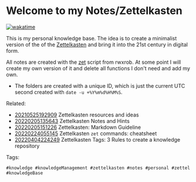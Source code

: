 # Welcome to my Notes/Zettelkasten

[![wakatime](https://wakatime.com/badge/github/SimonWoodtli/zet.svg)](https://wakatime.com/badge/github/SimonWoodtli/zet)

This is my personal knowledge base. The idea is to create a minimalist version
of the of the [Zettelkasten] and bring it into the 21st century in digital form.

All notes are created with the [zet] script from rwxrob. At some point I will
create my own version of it and delete all functions I don't need and add my own.

* The folders are created with a unique ID, which is just the current UTC second 
created with `date -u +%Y%m%d%H%M%S`.

[zet]: <https://github.com/rwxrob/cmd-zet>
[Zettelkasten]: <https://luhmann.surge.sh/>

Related:

* [20210525192909](/20210525192909/) Zettelkasten resources and ideas
* [20220205135643](/20220205135643/) Zettelkasten Notes and Hints
* [20220205151226](/20220205151226/) Zettelkasten: Markdown Guideline
* [20220224055145](/20220224055145/) Zettelkasten `zet` commands: cheatsheet
* [20220404224249](/20220404224249/) Zettelkasten Tags: 3 Rules to create a knowledge repository

Tags:

    #knowledge #knowledgeManagement #zettelkasten #notes #personal #zettel #knowledgeBase
